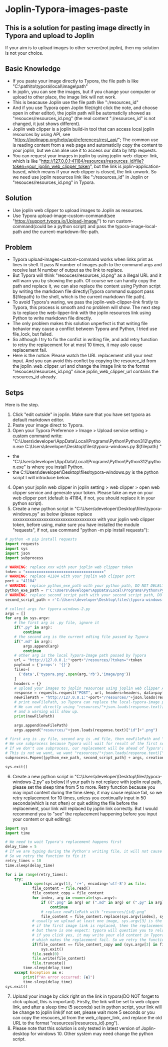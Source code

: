 # Joplin-Typora-images-paste

## This is a solution for pasting image directly in Typora and upload to Joplin
If your aim is to upload images to other server(not joplin), then my solution is not your choice.

## Basic Knowledge
- If you paste your image directly to Typora, the file path is like "C:\path\to\typora\local\image\path"
- In joplin, you can see the images, but if you change your computer or upload to other place, the image link will not work.
- This is beacause Joplin use the file path like ":/resources_id"
- And if you use Typora open Joplin file(right click the note, and choose open in other editor), the joplin path will be automaticlly showed as "resouces/resources_id.png" (the real content ":/resources_id" is not changed, it just shows different).
- Joplin web clipper is a joplin build-in tool that can access local joplin resources by using API, see "https://joplinapp.org/help/api/references/rest_api/"; The common use is reading content from a web page and automaticlly copy the content to your joplin, but we can alse use it to access our data by http requests.
- You can request your images in joplin by using joplin-web-clipper-link, which is like "http://127.0.0.1:41184/resources/resources_id/file?token=your_joplin_web_clipper_token", but the link is joplin-application-based, which means if your web clipper is closed, the link unwork. So we need use joplin resources link like ":/resources_id" in Joplin or "resouces/resources_id.png" in Typora.

## Solution
- Use joplin web clipper to upload images to Joplin as resources.
- Use Typora upload-image-custom-command(see "https://support.typora.io/Upload-Image/") to run custom-command(could be a python script) and pass the typora-image-local-path and the current-markdown-file-path.

## Problem
- Typora upload-images-custom-command works when links print as lines in shell. It pass N number of images path to the command args and receive last N number of output as the link to replace.
- But Typora will think "resouces/resources_id.png" as a illegal URL and it will warn you by showing the path. Of course we can handly copy the path and replace it, we can also replace the content using Python script by writing the markdown file directly(Typora command support pass ${filepath} to the shell, which is the current markdown file path).
- To avoid Typora's waring, we pass the joplin-web-clipper-link firstly to Typora, this process is smooth and no problem will show. The next step is to replace the web-lipper-link with the joplin resources link using Python to write markdown file directly.
- The only problem makes this solution unperfect is that writing file behavior may cause a conflict between Typora and Python, I tried use file_lock, but failed.
- So although I try to fix the confict in writing file, and add retry function to retry the replacement for at most 10 times, it may aslo cause replacement fail.
- Here is the notice: Please watch the URL replacement utill your next input. And you can avoid this confict by copying the resource_id from the joplin_web_clipper_url and change the image link to the format "resouces/resources_id.png" since joplin_web_clipper_url contains the resources_id already.

## Setps
Here is the step.
1. Click "edit outside" in joplin. Make sure that you have set typora as default markdown editor.
2. Paste your image direct to Typora.
3. Open your Typora Preference > Image > Upload service setting > custom command 
     write:  "C:\Users\developer\AppData\Local\Programs\Python\Python312\python.exe C:\Users\developer\Desktop\files\typora-windows.py  ${filepath} "
  - the "C:\Users\developer\AppData\Local\Programs\Python\Python312\python.exe" is where you install Python.
  - the C:\Users\developer\Desktop\files\typora-windows.py is the python script I will introduce below.
4. Open your joplin web clipper in joplin setting > web clipper > open web clipper service and generate your token. Please take an eye on your web clipper port (default is 41184, if not, you should replace it in your python script).
5. Create a new python script in "C:\Users\developer\Desktop\files\typora-windows.py" as below (please replace xxxxxxxxxxxxxxxxxxxxxxxxxxxxxxxxxxx with your joplin web clipper token, before using, make sure you have installed the module "requests", if not, use command "python -m pip install requests"):
```Python
# python -m pip install requests
import requests
import sys
import json
import subprocess

# WARNING: replace xxx with your joplin web clipper token
token = "xxxxxxxxxxxxxxxxxxxxxxxxxxxxxxxxxxx"
# WARNING: replace 41184 with your joplin web clipper port
port = "41184"
# WARNING: replace python_exe_path with your python path, DO NOT DELELTE "r"
python_exe_path = r'C:\Users\developer\AppData\Local\Programs\Python\Python312\python.exe'
# WARNING: replace second_script_path with your second script path, DO NOT DELELTE "r"
second_script_path = r'C:\Users\developer\Desktop\files\typora-windows-2.py'

# collect args for typora-windows-2.py
args = []
for arg in sys.argv:
    # the first arg is .py file, ignore it
    if(".py" in arg):
        continue
    # the second arg is the current edting file passed by Typora
    if(".md" in arg):
        args.append(arg)
        continue
    # other arg is the local Typora-Image path passed by Typora
    url = "http://127.0.0.1:"+port+"/resources/?token="+token
    payload = {'props': '{}'}
    files=[
      ('data',('typora.png',open(arg,'rb'),'image/png'))
    ]
    headers = {}
    # upload your images to joplin resources using joplin web clipper API
    response = requests.request("POST", url, headers=headers, data=payload, files=files)
    newFilePath = "http://127.0.0.1:"+port+"/resources/"+json.loads(response.text)["id"]+"/file?token="+token
    # print newFilePath, so Typora can replace the local-typora-image path with the joplin web clipper url.
    # We can not directly using "resources/"+json.loads(response.text)["id"]+".png" since Typora think it is a illegal URL,
    # and a warning will show up.
    print(newFilePath)

    args.append(newFilePath)
    args.append("resources/"+json.loads(response.text)["id"]+".png")

# first arg is .py file, second arg is .md file, then newFilePath and "resources/"+json.loads(response.text)["id"]+".png" appear in order
# We use subprocess because Typora will wait for result of the first script and then replace the Typora_local_path with newFilePath.
# If we don't use subprocess, our replacement will be ahead of Typora's, and covered by Typora, which makes newFilePath as the finally result link.
# This is not we want, we want "resources/"+json.loads(response.text)["id"]+".png" as the result.
subprocess.Popen([python_exe_path, second_script_path] + args, creationflags=subprocess.DETACHED_PROCESS, shell=False)

sys.exit()
```

6. Create a new python script in "C:\Users\developer\Desktop\files\typora-windows-2.py" as below( if your path is not replace with joplin real path, please set the sleep time from 5 to more. Retry function because you may input content during the time.sleep, it may cause replace fail, so we retry replacement for 10 times, unless you continually input in 50 seconds(which is not often) or quit editing the file before the replacement, your link will replaced by joplin link correctly. But I would recommend you to "see" the replacement happening before you input your content or quit editing):
```Python
import sys
import time

# We need to wait Typora's replacement happens first
delay_time = 5
# If we are typing during the Python's writing file, it will not cause any error but the replacement is fail 
# So we retry the function to fix it
retry_times = 10
time.sleep(delay_time)

for i in range(retry_times):
    try:
        with open(sys.argv[1], 'r+', encoding='utf-8') as file:
            file_content = file.read()
            file_content_copy = file_content
            for index, arg in enumerate(sys.argv):
                if ((".png" in arg) or (".md" in arg) or (".py" in arg)):
                    continue
                # replace newFilePath with "resources/{id}.png"
                file_content = file_content.replace(sys.argv[index], sys.argv[index + 1])
            # usually we upload at least one image, sys.argv[3] is the first image path in form of "resources/{id}.png"
            # if the first image link is replaced, then the replacement is success
            # but there is one expect: typora will question you to reload your file
            # if you click yes, it may write your old content in Typora editor directly to the file
            # which makes the replacement fail. So we retry the function at least for 3 times to make sure the replacement happened.
            if(file_content == file_content_copy and (sys.argv[3] in file_content_copy) and i > 3):
                sys.exit()
            file.seek(0)
            file.write(file_content)
            file.truncate()
        time.sleep(delay_time)
    except Exception as e:
        print(f"An error occurred: {e}")
        time.sleep(delay_time)
sys.exit()
```
7. Upload your image by click right on the link in typora(DO NOT forget to click upload, this is important). Firstly, the link will be set to web clipper link, and after a sleep time (5 seconds) set in python script, your link will be change to joplin link(if not set, please wait more 5 seconds or you can copy the resouces_id from the web_clipper_link, and replace the old URL to the format "resources/{resources_id}.png").
8. Please note that this solution is only tested in latest version of Joplin-desktop for windows 10. Other system may need change the python script.
